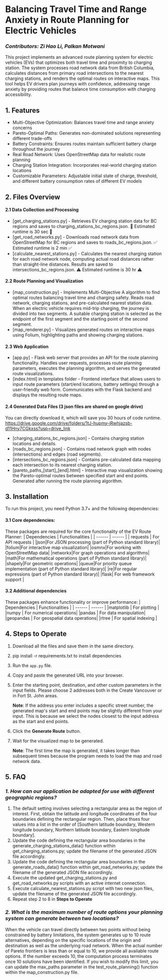 # Balancing Travel Time and Range Anxiety in Route Planning for Electric Vehicles
### _Contributors: Zi Hao Li, Palkan Motwani_

This project implements an advanced route planning system for electric vehicles (EVs) that optimizes both travel time and proximity to charging station. The system processes road network data from British Columbia, calculates distances from primary road intersections to the nearest charging stations, and renders the optimal routes on interactive maps. This tool helps EV drivers plan journeys with confidence, addressing range anxiety by providing routes that balance time consumption with charging accessibility.

## 1. Features

- Multi-Objective Optimization: Balances travel time and range anxiety concerns
- Pareto-Optimal Paths: Generates non-dominated solutions representing different trade-offs
- Battery Constraints: Ensures routes maintain sufficient battery charge throughout the journey
- Real Road Network: Uses OpenStreetMap data for realistic route planning
- Charging Station Integration: Incorporates real-world charging station locations
- Customizable Parameters: Adjustable initial state of charge, threshold, and different battery consumption rates of different EV models

## 2. Files Overview
#### 2.1 Data Collection and Processing
- [get_charging_stations.py] - Retrieves EV charging station data for BC regions and saves to charging_stations_bc_regions.json. 
🚀 Estimated runtime is 30 sec 🚀
- [get_road_networks.py] - Downloads road network data from OpenStreetMap for BC regions and saves to roads_bc_regions.json.
✅  Estimated runtime  is 2 min  ✅ 
- [calculate_nearest_stations.py] - Calculates the nearest charging station for each road network node, computing actual road distances rather than straight-line distances. Results are saved to intersections_bc_regions.json.
⚠️ Estimated runtime is 30 hr ⚠️

#### 2.2 Route Planning and Visualization
- [map_construction.py] - Implements Multi-Objective A algorithm to find optimal routes balancing travel time and charging safety. Reads road network, charging stations, and pre-calculated nearest station data. When an electric vehicle requires mid-trip charging, the journey is divided into two segments. A suitable charging station is selected as the endpoint of the first segment and the starting point of the second segment.
- [map_renderer.py] - Visualizes generated routes on interactive maps using Folium, highlighting paths and showing charging stations.

#### 2.3 Web Application
- [app.py] - Flask web server that provides an API for the route planning functionality. Handles user requests, processes route planning parameters, executes the planning algorithm, and serves the generated route visualizations.
- [index.html] in templates folder - Frontend interface that allows users to input route parameters (start/end locations, battery settings) through a user-friendly web form. Communicates with the Flask backend and displays the resulting route maps.

#### 2.4 Generated Data Files (3 json files are shared on google drive)
You can directly download it, which will save you 30 hours of code runtime.
https://drive.google.com/drive/folders/1tJ-hupmy-jRwhjazsb-d11Hny7CGkxss?usp=drive_link
- [charging_stations_bc_regions.json] - Contains charging station locations and details.
- [roads_bc_regions.json] - Contains road network graph with nodes (intersections) and edges (road segments).
- [intersections_bc_regions.json] - Contains pre-calculated data mapping each intersection to its nearest charging station.
- [pareto_paths_[start]_[end].html] - Interactive map visualization showing the Pareto-optimal routes between specified start and end points. Generated after running the route planning algorithm.


## 3. Installation
To run this project, you need Python 3.7+ and the following dependencies:
#### 3.1 Core dependencies:
These packages are required for the core functionality of the EV Route Planner:
| Dependencies | Functionalities |
| ------ | ------ |
| requests | For API requests |
|json|For JSON processing (part of Python standard library)|
|folium|For interactive map visualization|
|osmnx|For working with OpenStreetMap data|
|networkx|For graph operations and algorithms|
|math|For mathematical operations (part of Python standard library)|
|shapely|For geometric operations|
|queue|For priority queue implementation (part of Python standard library)|
|re|For regular expressions (part of Python standard library)|
|flask| For web framework support |

#### 3.2 Additional dependencies
These packages enhance functionality or improve performance:
| Dependencies | Functionalities |
| ------ | ------ |
|matplotlib | For plotting |
|numpy | For numerical operations|
|pandas | For data manipulation|
|geopandas | For geospatial data operations|
|rtree | For spatial indexing |

## 4. Steps to Operate
1. Download all the files and save them in the same directory.
2. pip install -r requirements.txt to install dependencies
3. Run the `app.py` file.  
4. Copy and paste the generated URL into your browser.  
5. Enter the starting point, destination, and other custom parameters in the input fields. Please choose 2 addresses both in the Create Vancouver or in Fort St. John areas.

   **Note**: If the address you enter includes a specific street number, the generated map's start and end points may be slightly different from your input. This is because we select the nodes closest to the input address as the start and end points.
7. Click the **Generate Route** button.  
8. Wait for the visualized map to be generated.

   **Note**: The first time the map is generated, it takes longer than subsequent times because the program needs to load the map and road network data.

## 5. FAQ
### _1. How can our application be adapted for use with different geographic regions?_
1. The default setting involves selecting a rectangular area as the region of interest. First, obtain the latitude and longitude coordinates of the four boundaries defining the rectangular region. Then, place thses four values into a list in the order of [Southern latitude boundary, Western longitude boundary, Northern latitude boundary, Eastern longitude boundary].
2. Update the code defining the rectangular area boundaries in the generate_charging_stations_data() function within get_charging_stations.py; update the filename of the generated JSON file accordingly.
3. Update the code defining the rectangular area boundaries in the generate_roads_data() function within get_road_networks.py; update the filename of the generated JSON file accordingly.
4. Execute the updated get_charging_stations.py and get_road_networks.py scripts with an active internet connection.
5. Execute calculate_nearest_stations.py script with two new json files, update the filename of the generated JSON file accordingly.
6. Repeat step 2 to 8 in **Steps to Operate**

### _2. What is the maximum number of route options your planning system can generate between two locations?_
When the vehicle can travel directly between two points without being constrained by battery limitations, the system generates up to 10 route alternatives, depending on the specific locations of the origin and destination as well as the underlying road network. When the actual number of Pareto frontiers is less than or equal to 10, we provide all available route options. If the number exceeds 10, the computation process terminates once 10 solutions have been identified. If you wish to modify this limit, you can update the max_paths parameter in the test_route_planning() function within the map_construction.py file.
